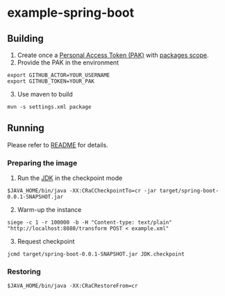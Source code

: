 # example-spring-boot

## Building

1. Create once a [Personal Access Token (PAK)](https://docs.github.com/en/github/authenticating-to-github/creating-a-personal-access-token) with [packages scope](https://docs.github.com/en/packages/publishing-and-managing-packages/about-github-packages#about-tokens).
2. Provide the PAK in the environment
```
export GITHUB_ACTOR=YOUR_USERNAME
export GITHUB_TOKEN=YOUR_PAK
```
3. Use maven to build
```
mvn -s settings.xml package
```

## Running

Please refer to [README](https://github.com/CRaC/docs#users-flow) for details.

### Preparing the image
1. Run the [JDK](README.md#JDK) in the checkpoint mode
```
$JAVA_HOME/bin/java -XX:CRaCCheckpointTo=cr -jar target/spring-boot-0.0.1-SNAPSHOT.jar
```
2. Warm-up the instance
```
siege -c 1 -r 100000 -b -H "Content-type: text/plain" "http://localhost:8080/transform POST < example.xml"
```
3. Request checkpoint
```
jcmd target/spring-boot-0.0.1-SNAPSHOT.jar JDK.checkpoint
```

### Restoring

```
$JAVA_HOME/bin/java -XX:CRaCRestoreFrom=cr
```
